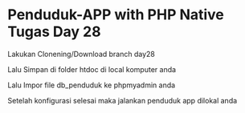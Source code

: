 <h1>Penduduk-APP with PHP Native Tugas Day 28</h1>
<p>Lakukan Clonening/Download branch day28</p>
<p>Lalu Simpan di folder htdoc di local komputer anda</p>
<p>Lalu Impor file db_penduduk ke phpmyadmin anda</p>
<p>Setelah konfigurasi selesai maka jalankan penduduk app dilokal anda</p>
